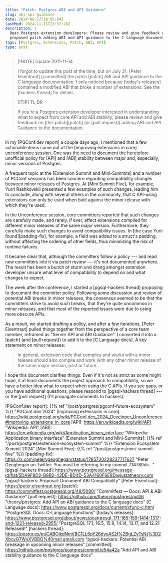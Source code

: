 ```yaml
---
title: "Patch: Postgres ABI and API Guidance"
slug: abi-api-guidance
date: 2024-06-27T18:05:04Z
lastMod: 2024-11-15T23:57:20Z
description: |
  Dear Postgres extension developers: Please review and give feedback on the
  proposed patch adding ABI and API guidance to the C language documentation.
tags: [Postgres, Extensions, Patch, ABI, API]
type: post
---
```


> [!NOTE] Update 2011-11-14
>
> I forgot to update this post at the time, but on July 31, [Peter Eisentraut]
> [committed] the patch [patch] ABI and API guidance to the C language
> documentation. I only noticed because [today's releases] contained a
> modified ABI that broke a number of extensions. See the [hackers thread] for
> details.

> [!TIP] TL;DR
>
> If you're a Postgres extension developer interested in understanding what to
> expect from core API and ABI stability, please review and give feedback on
> [this patch][patch] (or [pull request]) adding ABI and API Guidance to the
> documentation.

----

In my [PGConf.dev report] a couple days ago, I mentioned that a few actionable
items came out of the [Improving extensions in core] unconference session. One
was the need to document the heretofore unofficial policy for [API] and [ABI]
stability between major and, especially, minor versions of Postgres.

A frequent topic at the [Extension Summit and Mini-Summits] and a number of
PCConf sessions has been concern regarding compatibility changes between minor
releases of Postgres. At [Mini Summit Five], for example, Yurri Rashkovskii
presented a few examples of such changes, leading him to conclude, along with
several others in the community, that C API-using extensions can only be used
when built against the minor release with which they're used.

In the Unconference session, core committers reported that such changes are
carefully made, and rarely, if ever, affect extensions compiled for different
minor releases of the same major version. Furthermore, they carefully make
such changes to avoid compatibility issues. In [the case Yurii
found][padding-fix], for example, a field was added to a struct's padding,
without affecting the ordering of other fields, thus minimizing the risk of
runtime failures.

It became clear that, although the committers follow a policy --- and read new
committers into it via patch review --- it's not documented anywhere. The
result has been a bunch of sturm und drang amongst extension developer unsure
what level of compatibility to depend on and what changes to expect.

The week after the conference, I started a [pgsql-hackers thread] proposing to
document the committer policy. Following some discussion and review of
potential ABI breaks in minor releases, the consensus seemed to be that the
committers strive to avoid such breaks, that they're quite uncommon in minor
releases, and that most of the reported issues were due to using more obscure
APIs.

As a result, we started drafting a policy, and after a few iterations, [Peter
Eisentraut] pulled things together from the perspective of a core team member,
reframed as "Server API and ABI Guidance". I converted it into a [patch] (and
[pull request]) to add it to the [C Language docs]. A key statement on minor
releases:

> In general, extension code that compiles and works with a minor release
> should also compile and work with any other minor release of the same major
> version, past or future.

I hope this document clarifies things. Even if it's not as strict as some
might hope, it at least documents the project approach to compatibility, so we
have a better idea what to expect when using the C APIs. If you see gaps, or
you have additional questions, please respond to [pgsql-hackers thread] --- or
the [pull request] (I'll propagate comments to hackers).

  [PGConf.dev report]: {{% ref "/post/postgres/pgconf-future-ecosystem" %}}
    "PGConf.dev 2024"
  [Improving extensions in core]: https://wiki.postgresql.org/wiki/PGConf.dev_2024_Developer_Unconference#Improving_extensions_in_core
  [API]: https://en.wikipedia.org/wiki/API "Wikipedia: API"
  [ABI]: https://en.wikipedia.org/wiki/Application_binary_interface
    "Wikipedia: Application binary interface"
  [Extension Summit and Mini-Summits]: {{% ref "/post/postgres/extension-ecosystem-summit" %}}
    "Extension Ecosystem Summit 2024"
  [Mini Summit Five]: {{% ref "/post/postgres/mini-summit-five" %}}
  [padding-fix]: https://x.com/petervgeoghegan/status/1785720228237717627
    "Peter Geoghegan on Twitter: You must be referring to my commit 714780dc…"
  [pgsql-hackers thread]: https://www.postgresql.org/message-id/flat/5DA9F9D2-B8B2-43DE-BD4D-53A4160F6E8D@justatheory.com
    "pgsql-hackers: Proposal: Document ABI Compatibility"
  [Peter Eisentraut]: https://peter.eisentraut.org
  [patch]: https://commitfest.postgresql.org/48/5080/
    "Commitfest — Docs: API & ABI Guidance"
  [pull request]: https://github.com/theory/postgres/pull/6
    "theory/postgres: Add API an ABI guidance to the C language docs"
  [C Language docs]: https://www.postgresql.org/docs/current/xfunc-c.html
    "PostgreSQL Docs: C-Language Functions"
  [today's releases]: https://www.postgresql.org/about/news/postgresql-171-165-159-1414-1317-and-1221-released-2955/
    "PostgreSQL 17.1, 16.5, 15.9, 14.14, 13.17, and 12.21 Released!"
  [hackers thread]: https://postgr.es/m/CABOikdNmVBC1LL6pY26dyxAS2f%2BgLZvTsNt%3D2XbcyG7WxXVBBQ%40mail.gmail.com
    "pgsql-hackers: Potential ABI breakage in upcoming minor releases"
  [committed]: https://github.com/postgres/postgres/commit/e54a42a
    "Add API and ABI stability guidance to the C language docs"
  